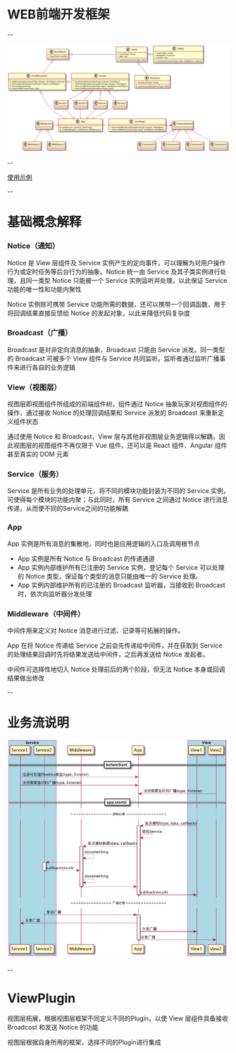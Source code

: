 # WEB前端开发框架

--

![](./doc/uml/ClassDefination.png)

--

[使用示例](./test/index.js)

--

# 基础概念解释

### Notice（通知）

Notice 是 View 层组件及 Service 实例产生的定向事件，可以理解为对用户操作行为或定时任务等后台行为的抽象。Notice 统一由 Service 及其子类实例进行处理，且同一类型 Notice 只能被一个 Service 实例监听并处理，以此保证 Service 功能的唯一性和功能内聚性

Notice 实例除可携带 Service 功能所需的数据，还可以携带一个回调函数，用于将回调结果直接反馈给 Notice 的发起对象，以此来降低代码复杂度

### Broadcast（广播）

Broadcast 是对非定向消息的抽象，Broadcast 只能由 Service 派发。同一类型的 Broadcast 可被多个 View 组件与 Service 共同监听。监听者通过监听广播事件来进行各自的业务逻辑

### View（视图层）

视图层即视图组件所组成的前端组件树，组件通过 Notice 抽象玩家对视图组件的操作，通过接收 Notice 的处理回调结果和 Service 派发的 Broadcast 来重新定义组件状态

通过使用 Notice 和 Broadcast，View 层与其他非视图层业务逻辑得以解耦，因此视图层的视图组件不再仅限于 Vue 组件，还可以是 React 组件、Angular 组件甚至真实的 DOM 元素

### Service（服务）

Service 是所有业务的处理单元，将不同的模块功能封装为不同的 Service 实例，可使得每个模块的功能内聚；与此同时，所有 Service 之间通过 Notice 进行消息传递，从而使不同的Service之间的功能解耦

### App 

App 实例是所有消息的集散地，同时也是应用逻辑的入口及调用根节点

* App 实例是所有 Notice 与 Broadcast 的传递通道
* App 实例内部维护所有已注册的 Service 实例，登记每个 Service 可以处理的 Notice 类型，保证每个类型的消息只能由唯一的 Service 处理。
* App 实例内部维护所有的已注册的 Broadcast 监听器，当接收到 Broadcast 时，依次向监听器分发处理

### Middleware（中间件）

中间件用来定义对 Notice 消息进行过滤、记录等可拓展的操作。

App 在将 Notice 传递给 Service 之前会先传递给中间件，并在获取到 Service 的处理结果回调时先将结果发送给中间件，之后再发送给 Notice 发起者。

中间件可选择性地切入 Notice 处理前后的两个阶段，但无法 Notice 本身或回调结果做出修改

--

# 业务流说明
![](./doc/uml/Notice_Timeline.png)

--

# ViewPlugin

视图层拓展，根据视图层框架不同定义不同的Plugin，以使 View 层组件具备接收 Broadcost 和发送 Notice 的功能

视图层根据自身所用的框架，选择不同的Plugin进行集成

